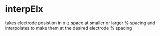 # interpElx
takes electrode posistion in x-z space at smaller or larger  % spacing and interpolates to make them at the desired electrode % spacing
